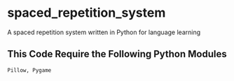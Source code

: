 # spaced_repetition_system
A spaced repetition system written in Python for language learning

## This Code Require the Following Python Modules ##
```
Pillow, Pygame
```

